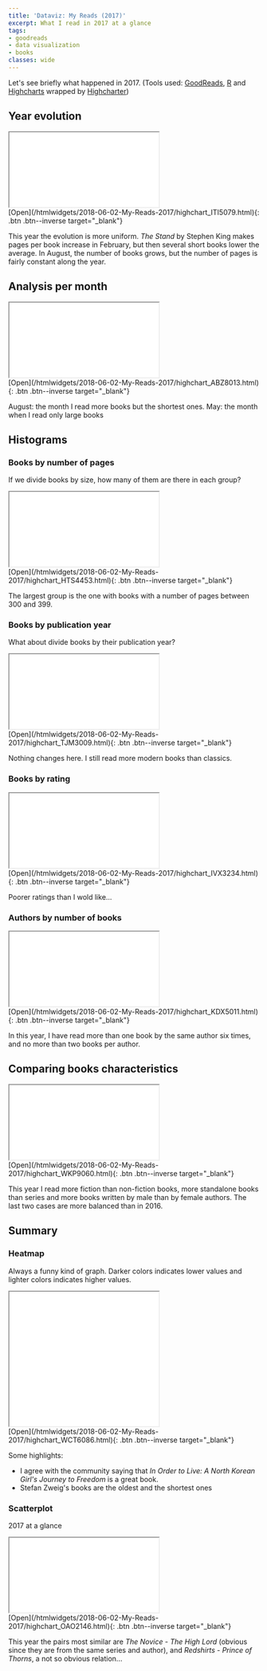 ```yaml
---
title: 'Dataviz: My Reads (2017)'
excerpt: What I read in 2017 at a glance
tags:
- goodreads
- data visualization
- books
classes: wide
---
```






Let's see briefly what happened in 2017. (Tools used: [GoodReads](https://www.goodreads.com), [R](https://www.r-project.org) and [Highcharts](http://highcharts.com/) wrapped by [Highcharter](http://jkunst.com/highcharter))


## Year evolution

<div class="chart"><iframe src="/htmlwidgets/2018-06-02-My-Reads-2017/highchart_ITI5079.html"></iframe></div>[Open](/htmlwidgets/2018-06-02-My-Reads-2017/highchart_ITI5079.html){: .btn .btn--inverse target="_blank"}

This year the evolution is more uniform. *The Stand* by Stephen King makes pages per book increase in February, but then several short books lower the average. In August, the number of books grows, but the number of pages is fairly constant along the year.


## Analysis per month

<div class="chart"><iframe src="/htmlwidgets/2018-06-02-My-Reads-2017/highchart_ABZ8013.html"></iframe></div>[Open](/htmlwidgets/2018-06-02-My-Reads-2017/highchart_ABZ8013.html){: .btn .btn--inverse target="_blank"}

August: the month I read more books but the shortest ones. May: the month when I read only large books


## Histograms

### Books by number of pages
If we divide books by size, how many of them are there in each group?

<div class="chart"><iframe src="/htmlwidgets/2018-06-02-My-Reads-2017/highchart_HTS4453.html"></iframe></div>[Open](/htmlwidgets/2018-06-02-My-Reads-2017/highchart_HTS4453.html){: .btn .btn--inverse target="_blank"}

The largest group is the one with books with a number of pages between 300 and 399.


### Books by publication year
What about divide books by their publication year?

<div class="chart"><iframe src="/htmlwidgets/2018-06-02-My-Reads-2017/highchart_TJM3009.html"></iframe></div>[Open](/htmlwidgets/2018-06-02-My-Reads-2017/highchart_TJM3009.html){: .btn .btn--inverse target="_blank"}

Nothing changes here. I still read more modern books than classics.


### Books by rating

<div class="chart"><iframe src="/htmlwidgets/2018-06-02-My-Reads-2017/highchart_IVX3234.html"></iframe></div>[Open](/htmlwidgets/2018-06-02-My-Reads-2017/highchart_IVX3234.html){: .btn .btn--inverse target="_blank"}

Poorer ratings than I wold like...


### Authors by number of books

<div class="chart"><iframe src="/htmlwidgets/2018-06-02-My-Reads-2017/highchart_KDX5011.html"></iframe></div>[Open](/htmlwidgets/2018-06-02-My-Reads-2017/highchart_KDX5011.html){: .btn .btn--inverse target="_blank"}

In this year, I have read more than one book by the same author six times, and no more than two books per author.


## Comparing books characteristics
<div class="chart"><iframe src="/htmlwidgets/2018-06-02-My-Reads-2017/highchart_WKP9060.html"></iframe></div>[Open](/htmlwidgets/2018-06-02-My-Reads-2017/highchart_WKP9060.html){: .btn .btn--inverse target="_blank"}

This year I read more fiction than non-fiction books, more standalone books than series and more books written by male than by female authors. The last two cases are more balanced than in 2016.


## Summary

### Heatmap
Always a funny kind of graph. Darker colors indicates lower values and lighter colors indicates higher values.

<div class="chart"><iframe src="/htmlwidgets/2018-06-02-My-Reads-2017/highchart_WCT6086.html" style="height: 270px;"></iframe></div>[Open](/htmlwidgets/2018-06-02-My-Reads-2017/highchart_WCT6086.html){: .btn .btn--inverse target="_blank"}

Some highlights:

 * I agree with the community saying that *In Order to Live: A North Korean Girl's Journey to Freedom* is a great book.
 * Stefan Zweig's books are the oldest and the shortest ones


### Scatterplot
2017 at a glance

<div class="chart"><iframe src="/htmlwidgets/2018-06-02-My-Reads-2017/highchart_OAO2146.html"></iframe></div>[Open](/htmlwidgets/2018-06-02-My-Reads-2017/highchart_OAO2146.html){: .btn .btn--inverse target="_blank"}

This year the pairs most similar are *The Novice* - *The High Lord* (obvious since they are from the same series and author), and *Redshirts* - *Prince of Thorns*, a not so obvious relation...

